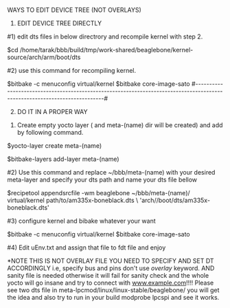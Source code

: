 
WAYS TO EDIT DEVICE TREE (NOT OVERLAYS)

 1. EDIT DEVICE TREE DIRECTLY

#1) edit dts files in below directrory and recompile kernel with step 2.

$cd /home/tarak/bbb/build/tmp/work-shared/beaglebone/kernel-source/arch/arm/boot/dts

#2) use this command for recompiling kernel.

$bitbake -c menuconfig virtual/kernel
$bitbake core-image-sato
#---------------------------------------------------------------------------------------------------------------------------#

2. DO IT IN A PROPER WAY

1) Create empty yocto layer ( and meta-(name) dir will be created) and add by following command. 

$yocto-layer create meta-(name) 

$bitbake-layers add-layer meta-(name)

#2) Use this command and replace ~/bbb/meta-(name) with your desired meta-layer and specify your dts path and name your dts file bellow

$recipetool appendsrcfile -wm beaglebone ~/bbb/meta-(name)/ virtual/kernel path/to/am335x-boneblack.dts \ 'arch//boot/dts/am335x-boneblack.dts'


#3) configure kernel and bibake whatever your want

$bitbake -c menuconfig virtual/kernel
$bitbake core-image-sato

#4) Edit uEnv.txt and assign that file to fdt file and enjoy


*NOTE 
THIS IS NOT OVERLAY FILE YOU NEED TO SPECIFY AND SET DT ACCORDINGLY i.e, specify bus and pins don't use _overlay_ keyword.
AND sanity file is needed otherwise it will fail for sanity check and the whole yocto will go insane and try to connect with www.example.com!!!!
Please see two dts file in meta-lpcmod/linux/linux-stable/beaglebone/ you will get the idea and also try to run in your build modprobe lpcspi and see it works.
